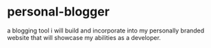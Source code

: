 # personal-blogger
a blogging tool i will build and incorporate into my personally branded website that will showcase my abilities as a developer.
